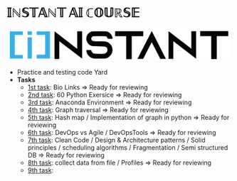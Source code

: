 # 𝕀ℕ𝕊𝕋𝔸ℕ𝕋 𝔸𝕀 ℂ𝕆𝕌ℝ𝕊𝔼

![instant logo](/imgs/logo.png)

- Practice and testing code Yard
- <b>Tasks</b>
  - [1st task](https://github.com/drmelezabi/AiCourse_Instant/tree/main/Tasks/01_18-07-2023/Bio_Links.md): Bio Links => Ready for reviewing
  - [2nd task](https://github.com/drmelezabi/AiCourse_Instant/tree/main/Tasks/02_21-07-2023): 60 Python Exersice => Ready for reviewing
  - [3rd task](https://github.com/drmelezabi/AiCourse_Instant/blob/main/Tasks/03_25-07-2023/Task_03.md): Anaconda Environment => Ready for reviewing
  - [4th task](https://github.com/drmelezabi/AiCourse_Instant/tree/main/Tasks/04_28-07-2023/Task_04.md): Graph traversal => Ready for reviewing
  - [5th task](https://github.com/drmelezabi/AiCourse_Instant/tree/main/Tasks/05_01-08-2023/Task_05.md): Hash map / Implementation of graph in python => Ready for reviewing
  - [6th task](https://github.com/drmelezabi/AiCourse_Instant/tree/main/Tasks/06_04-08-2023/Task_06.md): DevOps vs Agile / DevOpsTools => Ready for reviewing
  - [7th task](https://github.com/drmelezabi/AiCourse_Instant/tree/main/Tasks/07_11-08-2023/Tasks_07.md): Clean Code / Design & Architecture patterns / Solid principles / scheduling algorithms / Fragmentation / Semi structured DB => Ready for reviewing
  - [8th task](https://github.com/drmelezabi/AiCourse_Instant/tree/main/Tasks/08_15-08-2023/Task_08.md): collect data from file / Profiles => Ready for reviewing
  - [9th task](https://github.com/drmelezabi/AiCourse_Instant/tree/main/Tasks/09_18-08-2023/Task_09.md):
